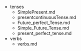 - tenses
  - SimplePresent.md
  - presentcontinuousTense.md
  - Future_perfect_Tense.md
  - Simple_Future_Tense.md
  - present_perfect_tense.md
- verbs
  - verbs.md
